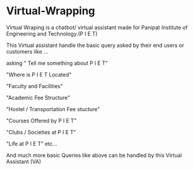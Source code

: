 # Virtual-Wrapping

Virtual Wraping is a chatbot/ virtual assistant made for Panipat Institute of Engineering and Technology.(P I E T)  

This Virtual assistant handle the basic query asked by their end users or customers like ... 

asking " Tell me something about P I E T"

"Where is P I E T Located"

"Faculty and Facilities"

"Academic Fee Structure"

"Hostel / Transportation Fee stucture"

"Courses Offered by P I E T"

"Clubs / Societies at P I E T"

"Life at P I E T"   etc...

And much more basic Queries like above can be handled by this Virtual Assistant (VA)


